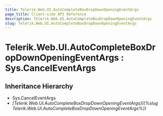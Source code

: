 ```yaml
---
title: Telerik.Web.UI.AutoCompleteBoxDropDownOpeningEventArgs
page_title: Client-side API Reference
description: Telerik.Web.UI.AutoCompleteBoxDropDownOpeningEventArgs
slug: Telerik.Web.UI.AutoCompleteBoxDropDownOpeningEventArgs
---
```


# Telerik.Web.UI.AutoCompleteBoxDropDownOpeningEventArgs : Sys.CancelEventArgs

## Inheritance Hierarchy

* Sys.CancelEventArgs
* *[Telerik.Web.UI.AutoCompleteBoxDropDownOpeningEventArgs]({%slug Telerik.Web.UI.AutoCompleteBoxDropDownOpeningEventArgs%})*

